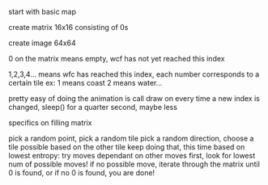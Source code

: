 start with basic map

create matrix 16x16 consisting of 0s

create image 64x64

0 on the matrix means empty, wcf has not yet reached this index

1,2,3,4... means wfc has reached this index, each number corresponds to a certain tile
ex: 1 means coast
    2 means water...

pretty easy of doing the animation is call draw on every time a new index is changed, sleep() for a quarter second, maybe less

specifics on filling matrix

pick a random point, pick a random tile
pick a random direction, choose a tile possible based on the other tile
keep doing that, this time based on lowest entropy: try moves dependant on other moves first, look for lowest num of possible moves!
if no possible move, iterate through the matrix until 0 is found, or if no 0 is found, you are done!
